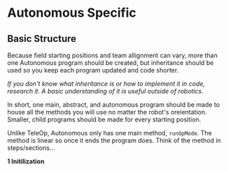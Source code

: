 # Autonomous Specific

## Basic Structure
Because field starting positions and team allignment can vary, more than one Autonomous program should be created, but inheritance should be used so you keep each program updated and code shorter.

*If you don't know what inheritance is or how to implement it in code, research it. A basic understanding of it is useful outside of robotics.*

In short, one main, abstract, and autonomous program should be made to house all the methods you will use no matter the robot's oreientation. Smaller, child programs should be made for every starting position.

Unlike TeleOp, Autonomous only has one main method, `runOpMode`. The method is linear so once it ends the program does. Think of the method in steps/sections...

**1 Initilization**

